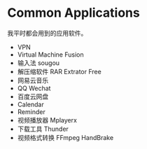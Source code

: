 # Common Applications

我平时都会用到的应用软件。

- VPN
- Virtual Machine Fusion
- 输入法 sougou
- 解压缩软件 RAR Extrator Free
- 网易云音乐
- QQ Wechat
- 百度云网盘
- Calendar
- Reminder
- 视频播放器 Mplayerx
- 下载工具 Thunder
- 视频格式转换 FFmpeg HandBrake
